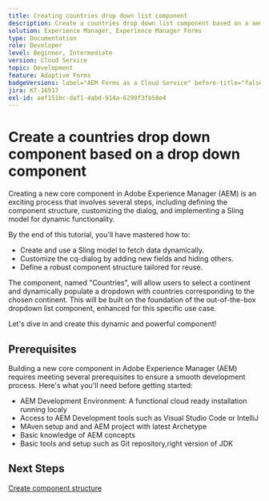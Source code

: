 ```yaml
---
title: Creating countries drop down list component
description: Create a countries drop down list component based on a aem forms core drop down component.
solution: Experience Manager, Experience Manager Forms
type: Documentation
role: Developer
level: Beginner, Intermediate
version: Cloud Service
topic: Development
feature: Adaptive Forms
badgeVersions: label="AEM Forms as a Cloud Service" before-title="false"
jira: KT-16517
exl-id: aef151bc-daf1-4abd-914a-6299f3fb58e4
---
```

# Create a countries drop down component based on a drop down component

Creating a new core component in Adobe Experience Manager (AEM) is an exciting process that involves several steps, including defining the component structure, customizing the dialog, and implementing a Sling model for dynamic functionality.

By the end of this tutorial, you'll have mastered how to:

* Create and use a Sling model to fetch data dynamically.
* Customize the cq-dialog by adding new fields and hiding others.
* Define a robust component structure tailored for reuse.

The component, named "Countries", will allow users to select a continent and dynamically populate a dropdown with countries corresponding to the chosen continent. This will be built on the foundation of the out-of-the-box dropdown list component, enhanced for this specific use case.

Let's dive in and create this dynamic and powerful component!

## Prerequisites

Building a new core component in Adobe Experience Manager (AEM) requires meeting several prerequisites to ensure a smooth development process. Here's what you'll need before getting started:

* AEM Development Environment: A functional cloud ready installation running localy
* Access to AEM Development tools such as Visual Studio Code or IntelliJ
* MAven setup and and AEM project with latest Archetype
* Basic knowledge of AEM concepts
* Basic tools and setup such as Git repository,right version of JDK


## Next Steps

[Create component structure](./component.md)

